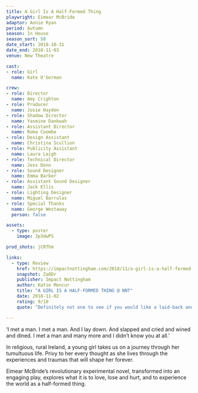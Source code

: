 ```yaml
---
title: A Girl Is A Half-Formed Thing
playwright: Eimear McBride
adaptor: Annie Ryan
period: Autumn
season: In House
season_sort: 50
date_start: 2018-10-31
date_end: 2018-11-03
venue: New Theatre

cast:
- role: Girl
  name: Kate O'Gorman

crew:
- role: Director
  name: Amy Crighton
- role: Producer
  name: Josie Hayden
- role: Shadow Director
  name: Yasmine Dankwah
- role: Assistant Director
  name: Roma Coombe
- role: Design Assistant
  name: Christina Scullion
- role: Publicity Assistant
  name: Laura Leigh
- role: Technical Director
  name: Jess Donn
- role: Sound Designer
  name: Emma Barber
- role: Assistant Sound Designer
  name: Jack Ellis
- role: Lighting Designer
  name: Miguel Barrulas
- role: Special Thanks
  name: George Westaway
  person: false

assets:
  - type: poster
    image: 3p3dwPS

prod_shots: jCRfhm

links:
  - type: Review
    href: https://impactnottingham.com/2018/11/a-girl-is-a-half-formed-thing-nnt/
    snapshot: ZaODr
    publisher: Impact Nottingham
    author: Katie Moncur
    title: "A GIRL IS A HALF-FORMED THING @ NNT"
    date: 2018-11-02
    rating: 9/10
    quote: "Definitely not one to see if you would like a laid-back and relaxing show, but for an intense and heart-wrenching performance that leaves you a little shaken, go and watch A Girl is a Half-Formed Thing."

---
```


‘I met a man. I met a man. And I lay down. And slapped and cried and wined and dined. I met a man and many more and I didn’t know you at all.’

In religious, rural Ireland, a young girl takes us on a journey through her tumultuous life. Privy to her every thought as she lives through the experiences and traumas that will shape her forever.

Eimear McBride’s revolutionary experimental novel, transformed into an engaging play, explores what it is to love, lose and hurt, and to experience the world as a half-formed thing.
